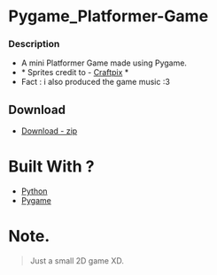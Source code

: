 # __Pygame_Platformer-Game__




### __Description__ 
* A mini Platformer Game made using Pygame.
* \* Sprites credit to - [Craftpix](https://craftpix.net/) \*
* Fact \: i also produced the game music :3



## Download
  - [Download - zip](https://drive.google.com/file/d/1_pW4mM1NNjokbT24Sw8QXtrNgDHi_V-3/view?usp=sharing)


# Built With ?

* [Python](https://www.python.org/)
* [Pygame](https://www.pygame.org)



# Note.
> Just a small 2D game XD.


